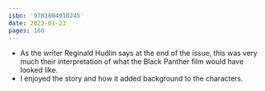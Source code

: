 ```yaml
---
isbn: '9781804910245'
date: 2023-01-23
pages: 160
---
```


- As the writer Reginald Hudlin says at the end of the issue, this was very much their interpretation of what the Black Panther film would have looked like.
- I enjoyed the story and how it added background to the characters.
